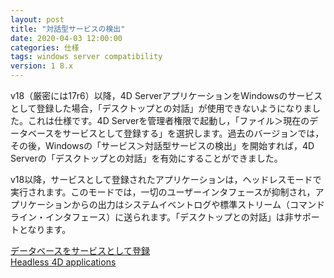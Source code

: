 ```yaml
---
layout: post
title: "対話型サービスの検出"
date: 2020-04-03 12:00:00
categories: 仕様
tags: windows server compatibility 
version: 1 8.x
---
```


v18（厳密には17r6）以降，4D ServerアプリケーションをWindowsのサービスとして登録した場合，「デスクトップとの対話」が使用できないようになりました。これは仕様です。4D Serverを管理者権限で起動し，「ファイル＞現在のデータベースをサービスとして登録する」を選択します。過去のバージョンでは，その後，Windowsの「サービス＞対話型サービスの検出」を開始すれば，4D Serverの「デスクトップとの対話」を有効にすることができました。

v18以降，サービスとして登録されたアプリケーションは，ヘッドレスモードで実行されます。このモードでは，一切のユーザーインタフェースが抑制され，アプリケーションからの出力はシステムイベントログや標準ストリーム（コマンドライン・インタフェース）に送られます。「デスクトップとの対話」は非サポートとなります。

<i class="fa fa-external-link" aria-hidden="true"></i> [データベースをサービスとして登録](https://doc.4d.com/4Dv18/4D/18/Registering-a-Database-as-a-Service.300-4672427.ja.html)  
<i class="fa fa-external-link" aria-hidden="true"></i> [Headless 4D applications](https://blog.4d.com/headless-4d-applications/)
